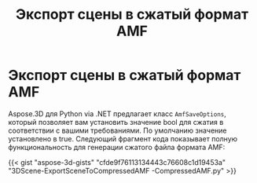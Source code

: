 ﻿---
title: Экспорт сцены в сжатый формат AMF
type: docs
weight: 30
url: /ru/python-net/export-scene-to-compressed-amf-format/
description: Aspose.3D для Python via .NET предлагает класс AmfSaveOptions, который позволяет вам установить значение bool для сжатия в соответствии с вашими требованиями. По умолчанию значение установлено в true.
---
# **Экспорт сцены в сжатый формат AMF**
Aspose.3D для Python via .NET предлагает класс `AmfSaveOptions`, который позволяет вам установить значение bool для сжатия в соответствии с вашими требованиями. По умолчанию значение установлено в true. Следующий фрагмент кода показывает полную функциональность для генерации сжатого файла формата AMF:

{{< gist "aspose-3d-gists" "cfde9f76113134443c76608c1d19453a" "3DScene-ExportSceneToCompressedAMF -CompressedAMF.py" >}}
